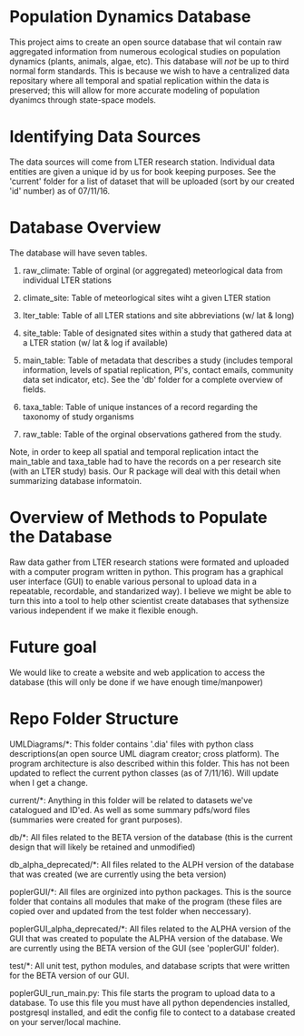 Population Dynamics Database
============================

This project aims to create an open source database that wil contain raw aggregated information from numerous ecological studies on population dynamics (plants, animals, algae, etc). This database will *not* be up to third normal form standards. This is because we wish to have a centralized data repositary where all temporal and spatial replication within the data is preserved; this will allow for more accurate modeling of population dyanimcs through state-space models.

# Identifying Data Sources
 The data sources will come from LTER research station. Individual data entities are given a unique id by us for book keeping purposes. See the 'current' folder for a list of dataset that will be uploaded (sort by our created 'id' number) as of 07/11/16.
 
# Database Overview
The database will have seven tables.

1. raw_climate: Table of orginal (or aggregated) meteorlogical data from individual LTER stations 

2. climate_site: Table of meteorlogical sites wiht a given LTER station

3. lter_table: Table of all LTER stations and site abbreviations (w/ lat & long)

4. site_table: Table of designated sites within a study that gathered data at a LTER station (w/ lat & log if available)

5. main_table: Table of metadata that describes a study (includes temporal information, levels of spatial replication, PI's, contact emails, community data set indicator, etc). See the 'db' folder for a complete overview of fields.

6. taxa_table: Table of unique instances of a record regarding the taxonomy of study organisms

7. raw_table: Table of the orginal observations gathered from the study.

Note, in order to keep all spatial and temporal replication intact the main_table and taxa_table had to have the records on a per research site (with an LTER study) basis. Our R package will deal with this detail when summarizing database informatoin.

# Overview of Methods to Populate the Database
 Raw data gather from LTER research stations were formated and uploaded with a computer program written in python. This program has a graphical user interface (GUI) to enable various personal to upload data in a repeatable, recordable, and standarized way). I believe we might be able to turn this into a tool to help other scientist create databases that sythensize various independent if we make it flexible enough.

# Future goal
We would like to create a website and web application to access the database (this will only be done if we have enough time/manpower)

# Repo Folder Structure

UMLDiagrams/*: This folder contains '.dia' files with python class descriptions(an open source UML diagram creator; cross platform). 
The program architecture is also described within this folder. This has not been updated to reflect the current python classes (as of 7/11/16). Will update when I get a change.

current/*: Anything in this folder will be related to datasets we've catalogued and ID'ed. As well as some summary pdfs/word files (summaries were created for grant purposes).

db/*: All files related to the BETA version of the database (this is the current design that will likely be retained and unmodified)

db_alpha_deprecated/*: All files related to the ALPH version of the database that was created (we are currently using the beta version)

poplerGUI/*: All files are orginized into python packages. This is the source folder that contains all modules that make of the program (these files are copied over and updated from the test folder when neccessary).

poplerGUI_alpha_deprecated/*: All files related to the ALPHA version of the GUI that was created to populate the ALPHA version of the database. We are currently using the BETA version of the GUI (see 'poplerGUI' folder).

test/*: All unit test, python modules, and database scripts that were written for the BETA version of our GUI.

poplerGUI_run_main.py: This file starts the program to upload data to a database. To use this file you must have all python dependencies installed, postgresql installed, and edit the config file to contect to a database created on your server/local machine.
